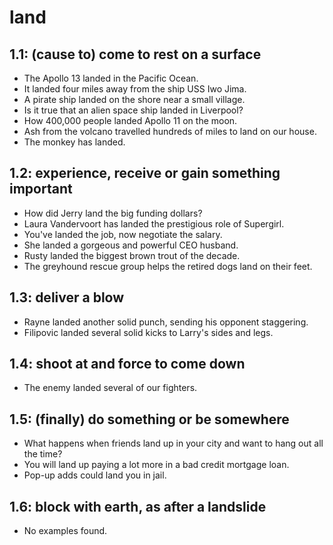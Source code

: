 # land
## 1.1: (cause to) come to rest on a surface

  *  The Apollo 13 landed in the Pacific Ocean.
  *  It landed four miles away from the ship USS Iwo Jima.
  *  A pirate ship landed on the shore near a small village.
  *  Is it true that an alien space ship landed in Liverpool?
  *  How 400,000 people landed Apollo 11 on the moon.
  *  Ash from the volcano travelled hundreds of miles to land on our house.
  *  The monkey has landed.

## 1.2: experience, receive or gain something important

  *  How did Jerry land the big funding dollars?
  *  Laura Vandervoort has landed the prestigious role of Supergirl.
  *  You've landed the job, now negotiate the salary.
  *  She landed a gorgeous and powerful CEO husband.
  *  Rusty landed the biggest brown trout of the decade.
  *  The greyhound rescue group helps the retired dogs land on their feet.

## 1.3: deliver a blow

  *  Rayne landed another solid punch, sending his opponent staggering.
  *  Filipovic landed several solid kicks to Larry's sides and legs.

## 1.4: shoot at and force to come down

  *  The enemy landed several of our fighters.

## 1.5: (finally) do something or be somewhere

  *  What happens when friends land up in your city and want to hang out all the time?
  *  You will land up paying a lot more in a bad credit mortgage loan.
  *  Pop-up adds could land you in jail.

## 1.6: block with earth, as after a landslide

  *  No examples found.
